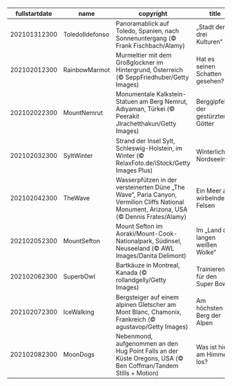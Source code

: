 |fullstartdate|name|copyright|title|image|
|--|--|--|--|--|
202101312300|ToledoIldefonso|Panoramablick auf Toledo, Spanien, nach Sonnenuntergang (© Frank Fischbach/Alamy)|„Stadt der drei Kulturen“|![](/de-DE/2021/02/202101312300ToledoIldefonso.jpg)|
202102012300|RainbowMarmot|Murmeltier mit dem Großglockner im Hintergrund, Österreich (© SeppFriedhuber/Getty Images)|Hat es seinen Schatten gesehen?|![](/de-DE/2021/02/202102012300RainbowMarmot.jpg)|
202102022300|MountNemrut|Monumentale Kalkstein-Statuen am Berg Nemrut, Adıyaman, Türkei (© Peerakit JIrachetthakun/Getty Images)|Berggipfel der gestürzten Götter|![](/de-DE/2021/02/202102022300MountNemrut.jpg)|
202102032300|SyltWinter|Strand der Insel Sylt, Schleswig-Holstein, im Winter (© RelaxFoto.de/iStock/Getty Images Plus)|Winterliche Nordseeinsel|![](/de-DE/2021/02/202102032300SyltWinter.jpg)|
202102042300|TheWave|Wasserpfützen in der versteinerten Düne „The Wave“, Paria Canyon, Vermilion Cliffs National Monument, Arizona, USA (© Dennis Frates/Alamy)|Ein Meer aus wirbelnden Felsen|![](/de-DE/2021/02/202102042300TheWave.jpg)|
202102052300|MountSefton|Mount Sefton im Aoraki/Mount-Cook-Nationalpark, Südinsel, Neuseeland (© AWL Images/Danita Delimont)|Im „Land der langen weißen Wolke“|![](/de-DE/2021/02/202102052300MountSefton.jpg)|
202102062300|SuperbOwl|Bartkäuze in Montreal, Kanada (© rollandgelly/Getty Images)|Trainieren für den Super Bowl|![](/de-DE/2021/02/202102062300SuperbOwl.jpg)|
202102072300|IceWalking|Bergsteiger auf einem alpinen Gletscher am Mont Blanc, Chamonix, Frankreich (© agustavop/Getty Images)|Am höchsten Berg der Alpen|![](/de-DE/2021/02/202102072300IceWalking.jpg)|
202102082300|MoonDogs|Nebenmond, aufgenommen an den Hug Point Falls an der Küste Oregons, USA (© Ben Coffman/Tandem Stills + Motion)|Was ist hier am Himmel los?|![](/de-DE/2021/02/202102082300MoonDogs.jpg)|
